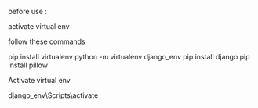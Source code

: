before use : 

activate virtual env

follow these commands

pip install virtualenv
python -m virtualenv django_env
pip install django
pip install pillow

Activate virtual env

django_env\Scripts\activate
